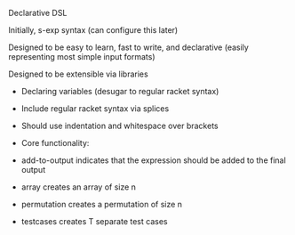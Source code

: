 Declarative DSL

Initially, s-exp syntax (can configure this later)

Designed to be easy to learn, fast to write, and declarative (easily representing most simple input formats)

Designed to be extensible via libraries

- Declaring variables (desugar to regular racket syntax)
- Include regular racket syntax via splices
- Should use indentation and whitespace over brackets

- Core functionality:
- add-to-output indicates that the expression should be added to the final output
- array creates an array of size n
- permutation creates a permutation of size n
- testcases creates T separate test cases